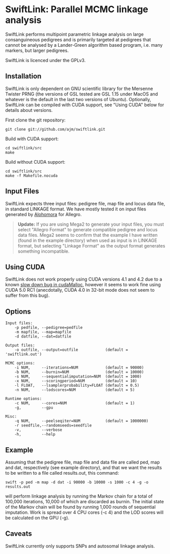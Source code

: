 SwiftLink: Parallel MCMC linkage analysis
=========

SwiftLink performs multipoint parametric linkage analysis on large consanguineous pedigrees and is primarily targeted at pedigrees that cannot be analysed by a Lander-Green algorithm based program, i.e. many markers, but larger pedigrees.

SwiftLink is licenced under the GPLv3.

Installation
---------

SwiftLink is only dependent on GNU scientific library for the Mersenne Twister PRNG (the versions of GSL tested are GSL 1.15 under MacOS and whatever is the default in the last two versions of Ubuntu). Optionally, SwiftLink can be compiled with CUDA support, see "Using CUDA" below for details about versions.

First clone the git repository:

    git clone git://github.com/ajm/swiftlink.git

Build with CUDA support:

    cd swiftlink/src
    make

Build without CUDA support:

    cd swiftlink/src
    make -f Makefile.nocuda

Input Files
---------

SwiftLink expects three input files: pedigree file, map file and locus data file, in standard LINKAGE format. We have mostly tested it on input files generated by [Alohomora](http://bioinformatics.oxfordjournals.org/content/21/9/2123.full.pdf) for Allegro.

> <b>Update:</b> If you are using Mega2 to generate your input files, you must select "Allegro Format" to generate compatible pedigree and locus data files. 
> Mega2 seems to confirm that the example I have written (found in the example directory) when used as input is in LINKAGE format, but selecting "Linkage Format" as the output format generates something incompatible.

Using CUDA
---------

SwiftLink does not work properly using CUDA versions 4.1 and 4.2 due to a known [slow down bug in cudaMalloc]( http://stackoverflow.com/questions/10320562/a-disastrous-slowdown-of-cudamalloc-in-nvidia-drivers-from-version-285 ), however it seems to work fine using CUDA 5.0 RC1 (anecdotally, CUDA 4.0 in 32-bit mode does not seem to suffer from this bug).

Options
---------

    Input files:
        -p pedfile, --pedigree=pedfile
        -m mapfile, --map=mapfile
        -d datfile, --dat=datfile

    Output files:
        -o outfile, --output=outfile            (default = 'swiftlink.out')

    MCMC options:
        -i NUM,     --iterations=NUM            (default = 90000)
        -b NUM,     --burnin=NUM                (default = 10000)
        -s NUM,     --sequentialimputation=NUM  (default = 1000)
        -x NUM,     --scoringperiod=NUM         (default = 10)
        -l FLOAT,   --lsamplerprobability=FLOAT (default = 0.5)
        -n NUM,     --lodscores=NUM             (default = 5)

    Runtime options:
        -c NUM,     --cores=NUM                 (default = 1)
        -g,         --gpu

    Misc:
        -q NUM,     --peelseqiter=NUM           (default = 1000000)
        -r seedfile,--randomseeds=seedfile
        -v,         --verbose
        -h,         --help

Example
---------

Assuming that the pedigree file, map file and data file are called ped, map and dat, respectively (see example directory), and that we want the results to be written to a file called results.out, this command:

    swift -p ped -m map -d dat -i 90000 -b 10000 -s 1000 -c 4 -g -o results.out

will perform linkage analysis by running the Markov chain for a total of 100,000 iterations, 10,000 of which are discarded as burnin. The initial state of the Markov chain will be found by running 1,000 rounds of sequential imputation. Work is spread over 4 CPU cores (-c 4) and the LOD scores will be calculated on the GPU (-g).

Caveats
---------

SwiftLink currently only supports SNPs and autosomal linkage analysis.

